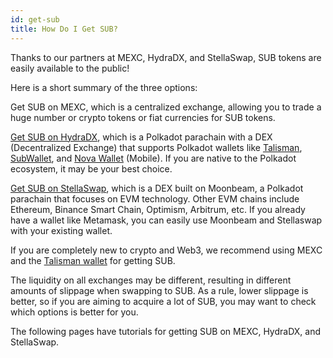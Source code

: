 ```yaml
---
id: get-sub
title: How Do I Get SUB?
---
```


Thanks to our partners at MEXC, HydraDX, and StellaSwap, SUB tokens are easily available to the public!

Here is a short summary of the three options:

Get SUB on MEXC, which is a centralized exchange, allowing you to trade a huge number or crypto tokens or fiat currencies for SUB tokens.

[Get SUB on HydraDX](https://docs.subsocial.network/docs/tutorials/GetSUB/hydradx), which is a Polkadot parachain with a DEX (Decentralized Exchange) 
that supports Polkadot wallets like [Talisman](https://www.talisman.xyz/), [SubWallet](https://www.subwallet.app/), 
and [Nova Wallet](https://novawallet.io/) (Mobile). If you are native to the Polkadot ecosystem, it may be your best choice.

[Get SUB on StellaSwap](https://docs.subsocial.network/docs/tutorials/GetSUB/stellaswap), which is a DEX built on Moonbeam, 
a Polkadot parachain that focuses on EVM technology. Other EVM chains include Ethereum, Binance Smart Chain, Optimism, Arbitrum, etc. 
If you already have a wallet like Metamask, you can easily use Moonbeam and Stellaswap with your existing wallet.

If you are completely new to crypto and Web3, we recommend using MEXC and the [Talisman wallet](https://www.talisman.xyz/) for getting SUB.

The liquidity on all exchanges may be different, resulting in different amounts of slippage when swapping to SUB. As a rule, lower slippage is better, 
so if you are aiming to acquire a lot of SUB, you may want to check which options is better for you.

The following pages have tutorials for getting SUB on MEXC, HydraDX, and StellaSwap.
